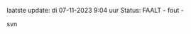 laatste update: 
di 07-11-2023  9:04   uur 
Status: FAALT - fout - 
<div class="service R">svn</div>